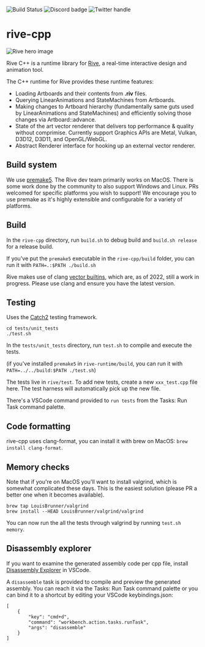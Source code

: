 ![Build Status](https://github.com/rive-app/rive-cpp/actions/workflows/tests.yml/badge.svg) 
![Discord badge](https://img.shields.io/discord/532365473602600965)
![Twitter handle](https://img.shields.io/twitter/follow/rive_app.svg?style=social&label=Follow)


# rive-cpp

![Rive hero image](https://cdn.rive.app/rive_logo_dark_bg.png)

Rive C++ is a runtime library for [Rive](https://rive.app), a real-time interactive design and animation tool.

The C++ runtime for Rive provides these runtime features:
- Loading Artboards and their contents from **.riv** files.
- Querying LinearAnimations and StateMachines from Artboards.
- Making changes to Artboard hierarchy (fundamentally same guts used by LinearAnimations and StateMachines) and efficiently solving those changes via Artboard::advance.
- State of the art vector renderer that delivers top performance & quality without comprimise. Currently support Graphics APIs are Metal, Vulkan, D3D12, D3D11, and OpenGL/WebGL.
- Abstract Renderer interface for hooking up an external vector renderer.

## Build system
We use [premake5](https://premake.github.io/). The Rive dev team primarily works on MacOS. There is some work done by the community to also support Windows and Linux. PRs welcomed for specific platforms you wish to support! We encourage you to use premake as it's highly extensible and configurable for a variety of platforms.

## Build
In the ```rive-cpp``` directory, run ```build.sh``` to debug build and ```build.sh release``` for a release build.

If you've put the `premake5` executable in the `rive-cpp/build` folder, you can run it with `PATH=.:$PATH ./build.sh`

Rive makes use of clang [vector builtins](https://reviews.llvm.org/D111529), which are, as of 2022, still a work in progress. Please use clang and ensure you have the latest version.

## Testing
Uses the [Catch2](https://github.com/catchorg/Catch2) testing framework.

```
cd tests/unit_tests
./test.sh
```

In the ```tests/unit_tests``` directory, run ```test.sh``` to compile and execute the tests.

(if you've installed `premake5` in `rive-runtime/build`, you can run it with `PATH=../../build:$PATH ./test.sh`)

The tests live in ```rive/test```. To add new tests, create a new ```xxx_test.cpp``` file here. The test harness will automatically pick up the new file.

There's a VSCode command provided to ```run tests``` from the Tasks: Run Task command palette. 

## Code formatting
rive-cpp uses clang-format, you can install it with brew on MacOS: ```brew install clang-format```.

## Memory checks
Note that if you're on MacOS you'll want to install valgrind, which is somewhat complicated these days. This is the easiest solution (please PR a better one when it becomes available).

```
brew tap LouisBrunner/valgrind
brew install --HEAD LouisBrunner/valgrind/valgrind
```

You can now run the all the tests through valgrind by running ```test.sh memory```.

## Disassembly explorer
If you want to examine the generated assembly code per cpp file, install [Disassembly Explorer](https://marketplace.visualstudio.com/items?itemName=dseight.disasexpl) in VSCode.

A ```disassemble``` task is provided to compile and preview the generated assembly. You can reach it via the Tasks: Run Task command palette or you can bind it to a shortcut by editing your VSCode keybindings.json:

```
[
    {
        "key": "cmd+d",
        "command": "workbench.action.tasks.runTask",
        "args": "disassemble"
    }
]
```
